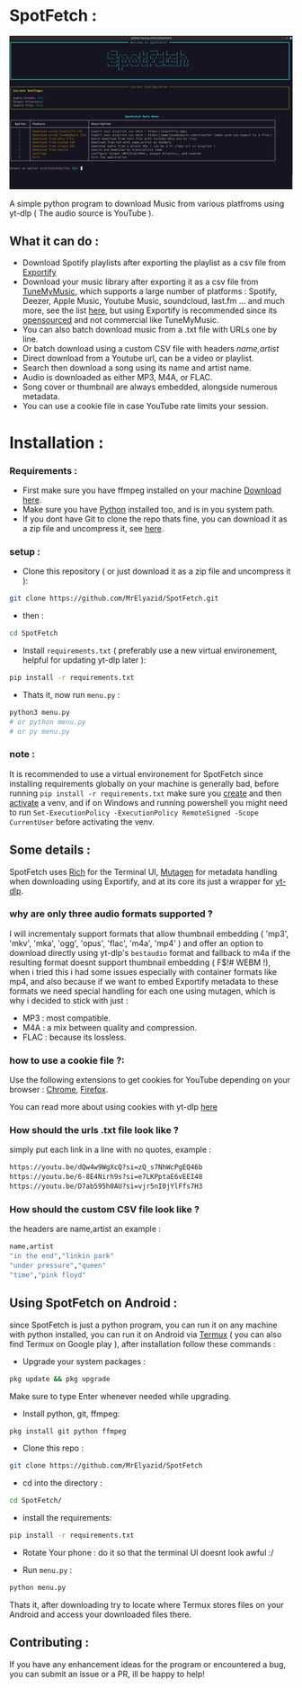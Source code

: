 # SpotFetch :

![SpotFetch Demo](./.github/demo.png)




A simple python program to download Music from various platfroms using yt-dlp ( The audio source is YouTube ).

## What it can do :

- Download Spotify playlists after exporting the playlist as a csv file from [Exportify](https://exportify.app)
- Download your music library after exporting it as a csv file from [TuneMyMusic](https://www.tunemymusic.com/), which supports a large number of platforms : Spotify, Deezer, Apple Music, Youtube Music, soundcloud, last.fm ... and much more, see the list [here](https://www.tunemymusic.com/transfer), but using Exportify is recommended since its [opensourced](https://github.com/watsonbox/exportify) and not commercial like TuneMyMusic.
- You can also batch download music from a .txt file with URLs one by line.
- Or batch download using a custom CSV file with headers *name,artist*
- Direct download from a Youtube url, can be a video or playlist.
- Search then download a song using its name and artist name.
- Audio is downloaded as either MP3, M4A, or FLAC.
- Song cover or thumbnail are always embedded, alongside numerous metadata.
- You can use a cookie file in case YouTube rate limits your session.

# Installation :

### Requirements :

- First make sure you have ffmpeg installed on your machine [Download here](https://ffmpeg.org/download.html).
- Make sure you have [Python](https://www.python.org/downloads/) installed too, and is in you system path.
- If you dont have Git to clone the repo thats fine, you can download it as a zip file and uncompress it, see [here](.github/if_no_git.png).

### setup :

- Clone this repository ( or just download it as a zip file and uncompress it ):

```bash
git clone https://github.com/MrElyazid/SpotFetch.git
```

- then :

```bash
cd SpotFetch
```

- Install `requirements.txt` ( preferably use a new virtual environement, helpful for updating yt-dlp later ):

```bash
pip install -r requirements.txt
```

- Thats it, now run `menu.py` :

```bash
python3 menu.py
# or python menu.py
# or py menu.py
```

### note :
It is recommended to use a virtual environement for SpotFetch since installing requirements globally on your machine is generally bad,
before running `pip install -r requirements.txt` make sure you [create](https://docs.python.org/3/library/venv.html#creating-virtual-environments) and then [activate](https://docs.python.org/3/library/venv.html#how-venvs-work) a venv, and if on Windows and running powershell you might need to run `Set-ExecutionPolicy -ExecutionPolicy RemoteSigned -Scope CurrentUser` before activating the venv.


## Some details :

SpotFetch uses [Rich](https://github.com/Textualize/rich) for the Terminal UI, [Mutagen](https://github.com/quodlibet/mutagen) for metadata handling when downloading using Exportify, and at its core its just a wrapper for [yt-dlp](https://github.com/yt-dlp/yt-dlp).

### why are only three audio formats supported ?
I will incrementaly support formats that allow thumbnail embedding ( 'mp3', 'mkv', 'mka', 'ogg', 'opus', 'flac', 'm4a', 'mp4' ) and offer an option to download directly using yt-dlp's `bestaudio` format and fallback to m4a if the resulting format doesnt support thumbnail embedding ( F$!# WEBM !), when i tried this i had some issues especially with container formats like mp4, and also because if we want to embed Exportify metadata to these formats we need special handling for each one using mutagen, which is why i decided to stick with just :

- MP3 : most compatible.
- M4A : a mix between quality and compression.
- FLAC : because its lossless.

### how to use a cookie file ?:

Use the following extensions to get cookies for YouTube depending on your browser : [Chrome](https://chromewebstore.google.com/detail/get-cookiestxt-locally/cclelndahbckbenkjhflpdbgdldlbecc?pli=1), [Firefox](https://addons.mozilla.org/en-US/firefox/addon/cookies-txt/).

You can read more about using cookies with yt-dlp [here](https://github.com/yt-dlp/yt-dlp/wiki/FAQ#how-do-i-pass-cookies-to-yt-dlp)

### How should the urls .txt file look like ?

simply put each link in a line with no quotes, example :
```bash
https://youtu.be/dQw4w9WgXcQ?si=zQ_s7NhWcPgEQ46b
https://youtu.be/6-8E4Nirh9s?si=e7LKPptaE6vEEI48
https://youtu.be/D7ab595h0AU?si=vjr5nI0jYlFfs7H3
```

### How should the custom CSV file look like ?
the headers are name,artist an example :
```bash
name,artist
"in the end","linkin park"
"under pressure","queen"
"time","pink floyd"
```

## Using SpotFetch on Android :
since SpotFetch is just a python program, you can run it on any machine with python installed, you can run it on Android via [Termux](https://f-droid.org/en/packages/com.termux/) ( you can also find Termux on Google play ), after installation follow these commands :

- Upgrade your system packages :

```bash
pkg update && pkg upgrade
```
Make sure to type Enter whenever needed while upgrading.


- Install python, git, ffmpeg:

```bash
pkg install git python ffmpeg
```

- Clone this repo :

```bash
git clone https://github.com/MrElyazid/SpotFetch
```

- cd into the directory :

```bash
cd SpotFetch/
```
- install the requirements:

```bash
pip install -r requirements.txt
```

- Rotate Your phone :
do it so that the terminal UI doesnt look awful :/

- Run `menu.py` :

```bash
python menu.py
```

Thats it, after downloading try to locate where Termux stores files on your Android and access your downloaded files there.


## Contributing :
If you have any enhancement ideas for the program or encountered a bug, you can submit an issue or a PR, ill be happy to help!